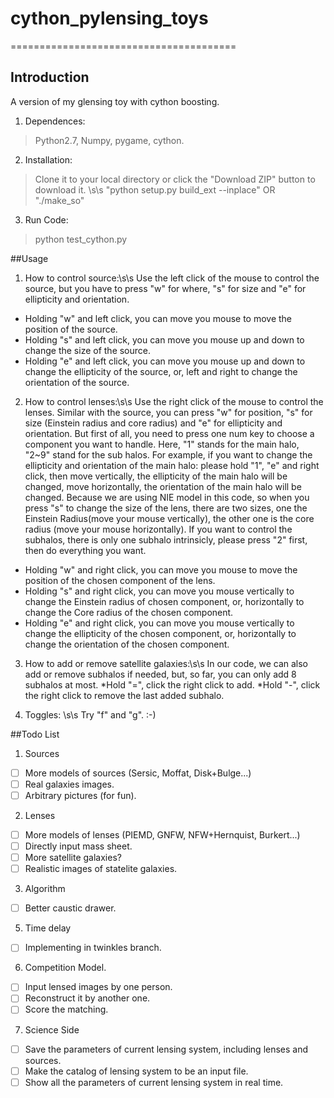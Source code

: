 # cython_pylensing_toys

=======================================
## Introduction
A version of my glensing toy with cython boosting. 

1. Dependences: 
>Python2.7, Numpy, pygame, cython.

2. Installation:
>Clone it to your local directory or click the "Download ZIP" button to download it. \s\s
>"python setup.py build_ext --inplace" OR "./make_so"

3. Run Code:
>python test_cython.py


##Usage

1. How to control source:\s\s
Use the left click of the mouse to control the source, 
but you have to press "w" for where, "s" for size and "e" for ellipticity and orientation.
  * Holding "w" and left click, you can move you mouse to move the position of the source.
  * Holding "s" and left click, you can move you mouse up and down to change the size of the source.
  * Holding "e" and left click, you can move you mouse up and down to change the ellipticity of the source, or, left and right to change the orientation of the source.

2. How to control lenses:\s\s
Use the right click of the mouse to control the lenses.
Similar with the source, you can press "w" for position, "s" for size (Einstein radius and core radius) and "e" for ellipticity and orientation. But first of all, you need to press one num key to choose a component you want to handle. Here, "1" stands for the main halo, "2~9" stand for the sub halos. For example, if you want to change the ellipticity and orientation of the main halo: please hold "1", "e" and right click, then move vertically, the ellipticity of the main halo will be changed, move horizontally, the orientation of the main halo will be changed. Because we are using NIE model in this code, so when you press "s" to change the size of the lens, there are two sizes, one the Einstein Radius(move your mouse vertically), the other one is the core radius (move your mouse horizontally). If you want to control the subhalos, there is only one subhalo intrinsicly, please press "2" first, then do everything you want.

  * Holding "w" and right click, you can move you mouse to move the position of the chosen component of the lens.
  * Holding "s" and right click, you can move you mouse vertically to change the Einstein radius of chosen component, or, horizontally to change the Core radius of the chosen component.
  * Holding "e" and right click, you can move you mouse vertically  to change the ellipticity of the chosen component, or, horizontally to change the orientation of the chosen component.

3. How to add or remove satellite galaxies:\s\s
In our code, we can also add or remove subhalos if needed, but, so far, you can only add 8 subhalos at most.
  *Hold "=", click the right click to add.
  *Hold "-", click the right click to remove the last added subhalo.

4. Toggles: \s\s
Try "f" and "g". :-)

##Todo List
1. Sources
- [ ] More models of sources (Sersic, Moffat, Disk\+Bulge...)
- [ ] Real galaxies images.
- [ ] Arbitrary pictures (for fun).

2. Lenses
- [ ] More models of lenses (PIEMD, GNFW, NFW\+Hernquist, Burkert...)
- [ ] Directly input mass sheet.
- [ ] More satellite galaxies?
- [ ] Realistic images of statelite galaxies.

3. Algorithm 
- [ ] Better caustic drawer.

5. Time delay
- [ ] Implementing in twinkles branch.

6. Competition Model.
- [ ] Input lensed images by one person.
- [ ] Reconstruct it by another one.
- [ ] Score the matching.

7. Science Side
- [ ] Save the parameters of current lensing system, including lenses and sources.
- [ ] Make the catalog of lensing system to be an input file.
- [ ] Show all the parameters of current lensing system in real time.
